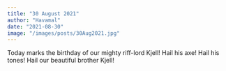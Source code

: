 ```yaml
---
title: "30 August 2021"
author: "Havamal"
date: "2021-08-30"
image: "/images/posts/30Aug2021.jpg"
---
```


Today marks the birthday of our mighty riff-lord Kjell!
Hail his axe! Hail his tones! Hail our beautiful brother Kjell!